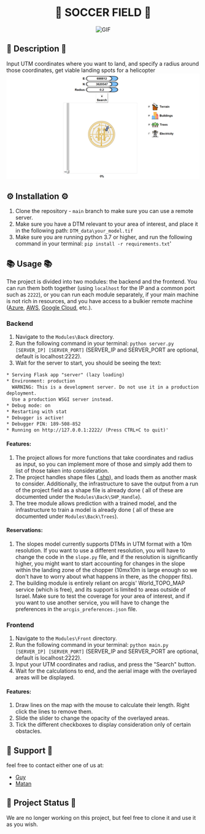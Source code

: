 <div align="center">

# 🚁 SOCCER FIELD 🚁 #

</div>
<p align="center">
  <img src="./Modules/Front/images_for_gui/logo_cut.gif" alt="GIF">
</p>

## 📝 Description 📝 ##

Input UTM coordinates where you want to land, and specify a radius around those coordinates, get viable landing spots
for a helicopter
![Image](./Modules/Front/images_for_gui/gui_preview.png)

## ⚙️ Installation ⚙️ ##

1. Clone the repository - `main` branch to make sure you can use a remote server.
2. Make sure you have a DTM relevant to your area of interest, and place it in the following
   path: `DTM_data\your_model.tif`
3. Make sure you are running python 3.7 or higher, and run the following command in your
   terminal: `pip install -r requirements.txt`'

## 📚 Usage 📚 ##

The project is divided into two modules: the backend and the frontend.
You can run them both together (using `localhost` for the IP and a common port such as `2222`), or you can run each module
separately, if your main machine is not rich in resources, and you have access to a bulkier remote
machine ([Azure](https://azure.microsoft.com/), [AWS](https://aws.amazon.com/), [Google Cloud](https://cloud.google.com/),
etc.).

### Backend ###

1. Navigate to the `Modules\Back` directory.
2. Run the following command in your terminal: `python server.py [SERVER_IP] [SERVER_PORT]` (SERVER_IP and SERVER_PORT
   are optional, default is localhost:2222).
3. Wait for the server to start, you should be seeing the text:
```console
* Serving Flask app "server" (lazy loading)
* Environment: production
  WARNING: This is a development server. Do not use it in a production deployment.
  Use a production WSGI server instead.
* Debug mode: on
* Restarting with stat
* Debugger is active!
* Debugger PIN: 189-508-852
* Running on http://127.0.0.1:2222/ (Press CTRL+C to quit)'
```

#### Features: ####

1. The project allows for more functions that take coordinates and radius as input, so you can implement more of those
   and simply add them to list of those taken into consideration.
2. The project handles shape files ([.shp](https://fileinfo.com/extension/shp)), and loads them as another mask to
   consider.
   Additionally, the infrastructure to save the output from a run of the project field as a shape file is already done (
   all of these are documented under the `Modules\Back\SHP_Handle`).
3. The tree module allows prediction with a trained model, and the infrastructure to train a model is already done (
   all of these are documented under `Modules\Back\Trees`).

#### Reservations: ####

1. The slopes model currently supports DTMs in UTM format with a 10m resolution. If you want to use a different
   resolution, you will have to change the code in the `slope.py` file, and if the resolution is significantly higher,
   you might want to start accounting for changes in the slope within the landing zone of the chopper (10mx10m is large
   enough so we don't have to worry about what happens in there, as the chopper fits).
2. The building module is entirely reliant on arcgis' World_TOPO_MAP service (which is free), and its support is limited
   to areas outside of Israel. Make sure to test the coverage for your area of interest, and if you want to use
   another service, you will have to change the preferences in the `arcgis_preferences.json` file.


### Frontend ###

1. Navigate to the `Modules\Front` directory.
2. Run the following command in your terminal: `python main.py [SERVER_IP] [SERVER_PORT]` (SERVER_IP and SERVER_PORT are
   optional, default is localhost:2222).
3. Input your UTM coordinates and radius, and press the "Search" button.
4. Wait for the calculations to end, and the aerial image with the overlayed areas will be displayed.

#### Features: ####

1. Draw lines on the map with the mouse to calculate their length. Right click the lines to remove them.
2. Slide the slider to change the opacity of the overlayed areas.
3. Tick the different checkboxes to display consideration only of certain obstacles.

## 🤝 Support 🤝

feel free to contact either one of us at:

* [Guy](mailto:guy.harel.43@gmail.com  "Guy's Email")
* [Matan](mailto:matan.hadad.43@gmail.com  "Matan's Email")

## 🚦 Project Status 🚦 

We are no longer working on this project, but feel free to clone it and use it as you wish.
